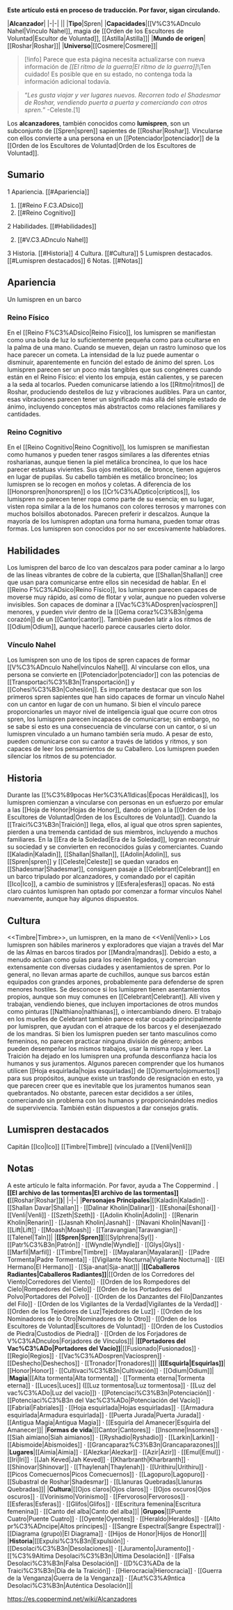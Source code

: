 **Este artículo está en proceso de traducción. Por favor, sigan circulando.**


|**Alcanzador**|
|-|-|
||
|**Tipo**|Spren|
|**Capacidades**|[[V%C3%ADnculo Nahel\|Vínculo Nahel]], magia de [[Orden de los Escultores de Voluntad\|Escultor de Voluntad]], [[Astilla\|Astilla]]|
|**Mundo de origen**|[[Roshar\|Roshar]]|
|**Universo**|[[Cosmere\|Cosmere]]|

> [!info] Parece que esta página necesita actualizarse con nueva información de *[[El ritmo de la guerra\|El ritmo de la guerra]]*!¡Ten cuidado! Es posible que en su estado, no contenga toda la información adicional todavía.

>“*Les gusta viajar y ver lugares nuevos. Recorren todo el Shadesmar de Roshar, vendiendo puerta a puerta y comerciando con otros spren.*”
\-Celeste.[1]


Los **alcanzadores**, también conocidos como **lumispren**, son un subconjunto de [[Spren\|spren]] sapientes de [[Roshar\|Roshar]]. Vincularse con ellos convierte a una persona en un [[Potenciador\|potenciador]] de la [[Orden de los Escultores de Voluntad\|Orden de los Escultores de Voluntad]].

## Sumario

1 Apariencia. [[#Apariencia]] 

1. [[#Reino F.C3.ADsico]] 
1. [[#Reino Cognitivo]] 


2 Habilidades. [[#Habilidades]] 

2. [[#V.C3.ADnculo Nahel]] 


3 Historia. [[#Historia]] 
4 Cultura. [[#Cultura]] 
5 Lumispren destacados. [[#Lumispren destacados]] 
6 Notas. [[#Notas]] 


## Apariencia
  Un lumispren en un barco
### Reino Físico
En el [[Reino F%C3%ADsico\|Reino Físico]], los lumispren se manifiestan como una bola de luz lo suficientemente pequeña como para ocultarse en la palma de una mano. Cuando se mueven, dejan un rastro luminoso que los hace parecer un cometa. La intensidad de la luz puede aumentar o disminuir, aparentemente en función del estado de ánimo del spren. Los lumispren parecen ser un poco más tangibles que sus congéneres cuando están en el Reino Físico: el viento los empuja, están calientes, y se parecen a la seda al tocarlos. Pueden comunicarse latiendo a los [[Ritmo\|ritmos]] de Roshar, produciendo destellos de luz y vibraciones audibles. Para un cantor, esas vibraciones parecen tener un significado más allá del simple estado de ánimo, incluyendo conceptos más abstractos como relaciones familiares y cantidades.

### Reino Cognitivo
En el [[Reino Cognitivo\|Reino Cognitivo]], los lumispren se manifiestan como humanos y pueden tener rasgos similares a las diferentes etnias rosharianas, aunque tienen la piel metálica broncínea, lo que los hace parecer estatuas vivientes. Sus ojos metálicos, de bronce, tienen agujeros en lugar de pupilas. Su cabello también es metálico broncíneo; los lumispren se lo recogen en moños y coletas. A diferencia de los [[Honorspren\|honorspren]] o los [[Cr%C3%ADptico\|crípticos]], los lumispren no parecen tener ropa como parte de su esencia; en su lugar, visten ropa similar a la de los humanos con colores terrosos y marrones con muchos bolsillos abotonados. Parecen preferir ir descalzos. Aunque la mayoría de los lumispren adoptan una forma humana, pueden tomar otras formas.
Los lumispren son conocidos por no ser excesivamente habladores.

## Habilidades
Los lumispren del barco de Ico van descalzos para poder caminar a lo largo de las líneas vibrantes de cobre de la cubierta, que [[Shallan\|Shallan]] cree que usan para comunicarse entre ellos sin necesidad de hablar.
En el [[Reino F%C3%ADsico\|Reino Físico]], los lumispren parecen capaces de moverse muy rápido, así como de flotar y volar, aunque no pueden volverse invisibles. Son capaces de dominar a [[Vac%C3%ADospren\|vacíospren]] menores, y pueden vivir dentro de la [[Gema coraz%C3%B3n\|gema corazón]] de un [[Cantor\|cantor]]. También pueden latir a los ritmos de [[Odium\|Odium]], aunque hacerlo parece causarles cierto dolor.

### Vínculo Nahel
Los lumispren son uno de los tipos de spren capaces de formar [[V%C3%ADnculo Nahel\|vínculos Nahel]]. Al vincularse con ellos, una persona se convierte en [[Potenciador\|potenciador]] con las potencias de [[Transportaci%C3%B3n\|Transportación]] y [[Cohesi%C3%B3n\|Cohesión]]. Es importante destacar que son los primeros spren sapientes que han sido capaces de formar un vínculo Nahel con un cantor en lugar de con un humano. Si bien el vínculo parece proporcionarles un mayor nivel de inteligencia igual que ocurre con otros spren, los lumispren parecen incapaces de comunicarse; sin embargo, no se sabe si esto es una consecuencia de vincularse con un cantor, o si un lumispren vinculado a un humano también sería mudo. A pesar de esto, pueden comunicarse con su cantor a través de latidos y ritmos, y son capaces de leer los pensamientos de su Caballero. Los lumispren pueden silenciar los ritmos de su potenciador.

## Historia
Durante las [[%C3%89pocas Her%C3%A1ldicas\|Épocas Heráldicas]], los lumispren comienzan a vincularse con personas en un esfuerzo por emular a las [[Hoja de Honor\|Hojas de Honor]], dando origen a la [[Orden de los Escultores de Voluntad\|Orden de los Escultores de Voluntad]]. Cuando la [[Traici%C3%B3n\|Traición]] llega, ellos, al igual que otros spren sapientes, pierden a una tremenda cantidad de sus miembros, incluyendo a muchos familiares. En la [[Era de la Soledad\|Era de la Soledad]], logran reconstruir su sociedad y se convierten en reconocidos guías y comerciantes.
Cuando [[Kaladin\|Kaladin]], [[Shallan\|Shallan]], [[Adolin\|Adolin]], sus [[Spren\|spren]] y [[Celeste\|Celeste]] se quedan varados en [[Shadesmar\|Shadesmar]], consiguen pasaje a [[Celebrant\|Celebrant]] en un barco tripulado por alcanzadores, y comandado por el capitán [[Ico\|Ico]], a cambio de suministros y [[Esfera\|esferas]] opacas. No está claro cuántos lumispren han optado por comenzar a formar vínculos Nahel nuevamente, aunque hay algunos dispuestos.

## Cultura
  <<Timbre\|Timbre>>, un lumispren, en la mano de <<Venli\|Venli>>
Los lumispren son hábiles marineros y exploradores que viajan a través del Mar de las Almas en barcos tirados por [[Mandra\|mandras]]. Debido a esto, a menudo actúan como guías para los recién llegados, y comercian extensamente con diversas ciudades y asentamientos de spren. Por lo general, no llevan armas aparte de cuchillos, aunque sus barcos están equipados con grandes arpones, probablemente para defenderse de spren menores hostiles.
Se desconoce si los lumispren tienen asentamientos propios, aunque son muy comunes en [[Celebrant\|Celebrant]]. Allí viven y trabajan, vendiendo bienes, que incluyen importaciones de otros mundos como pinturas [[Nalthiano\|nalthianas]], o intercambiando dinero. El trabajo en los muelles de Celebrant también parece estar ocupado principalmente por lumispren, que ayudan con el atraque de los barcos y el desenjaezado de los mandras.
Si bien los lumispren pueden ser tanto masculinos como femeninos, no parecen practicar ninguna división de género; ambos pueden desempeñar los mismos trabajos, usar la misma ropa y leer.
La Traición ha dejado en los lumispren una profunda desconfianza hacia los humanos y sus juramentos. Algunos parecen comprender que los humanos utilicen [[Hoja esquirlada\|hojas esquirladas]] de [[Ojomuerto\|ojomuertos]] para sus propósitos, aunque existe un trasfondo de resignación en esto, ya que parecen creer que es inevitable que los juramentos humanos sean quebrantados. No obstante, parecen estar decididos a ser útiles, comerciando sin problema con los humanos y proporcionándoles medios de supervivencia. También están dispuestos a dar consejos gratis.

## Lumispren destacados
Capitán [[Ico\|Ico]]
[[Timbre\|Timbre]] (vínculado a [[Venli\|Venli]])
## Notas

A este artículo le falta información. Por favor, ayuda a The Coppermind .
|**[[El archivo de las tormentas\|El archivo de las tormentas]] (**[[Roshar\|Roshar]]**)**|
|-|-|
|**Personajes Principales**|[[Kaladin\|Kaladin]] · [[Shallan Davar\|Shallan]] · [[Dalinar Kholin\|Dalinar]] · [[Eshonai\|Eshonai]] · [[Venli\|Venli]] · [[Szeth\|Szeth]] · [[Adolin Kholin\|Adolin]] · [[Renarin Kholin\|Renarin]] · [[Jasnah Kholin\|Jasnah]] · [[Navani Kholin\|Navani]] · [[Lift\|Lift]] · [[Moash\|Moash]] · [[Taravangian\|Taravangian]] · [[Talenel\|Taln]]|
|**[[Spren\|Spren]]**|[[Sylphrena\|Syl]] · [[Patr%C3%B3n\|Patrón]] · [[Wyndle\|Wyndle]] · [[Glys\|Glys]] · [[Marfil\|Marfil]] · [[Timbre\|Timbre]] · [[Mayalaran\|Mayalaran]] · [[Padre Tormenta\|Padre Tormenta]] · [[Vigilante Nocturna\|Vigilante Nocturna]] · [[El Hermano\|El Hermano]] · [[Sja-anat\|Sja-anat]]|
|**[[Caballeros Radiantes\|Caballeros Radiantes]]**|[[Orden de los Corredores del Viento\|Corredores del Viento]] · [[Orden de los Rompedores del Cielo\|Rompedores del Cielo]] · [[Orden de los Portadores del Polvo\|Portadores del Polvo]] · [[Orden de los Danzantes del Filo\|Danzantes del Filo]] · [[Orden de los Vigilantes de la Verdad\|Vigilantes de la Verdad]] · [[Orden de los Tejedores de Luz\|Tejedores de Luz]] · [[Orden de los Nominadores de lo Otro\|Nominadores de lo Otro]] · [[Orden de los Escultores de Voluntad\|Escultores de Voluntad]] · [[Orden de los Custodios de Piedra\|Custodios de Piedra]] · [[Orden de los Forjadores de V%C3%ADnculos\|Forjadores de Vínculos]]|
|**[[Portadores del Vac%C3%ADo\|Portadores del Vacío]]**|[[Fusionado\|Fusionados]] · [[Regio\|Regios]] · [[Vac%C3%ADospren\|Vacíospren]] · [[Deshecho\|Deshechos]] · [[Tronador\|Tronadores]]|
|**[[Esquirla\|Esquirlas]]**|[[Honor\|Honor]] · [[Cultivaci%C3%B3n\|Cultivación]] · [[Odium\|Odium]]|
|**Magia**|[[Alta tormenta\|Alta tormenta]] · [[Tormenta eterna\|Tormenta eterna]] · [[Luces\|Luces]] ([[Luz tormentosa\|Luz tormentosa]] · [[Luz del vac%C3%ADo\|Luz del vacío]]) · [[Potenciaci%C3%B3n\|Potenciación]] · [[Potenciaci%C3%B3n del Vac%C3%ADo\|Potenciación del Vacío]] · [[Fabrial\|Fabriales]] · [[Hoja esquirlada\|Hojas esquirladas]] · [[Armadura esquirlada\|Armadura esquirlada]] · [[Puerta Jurada\|Puerta Jurada]] · [[Antigua Magia\|Antigua Magia]] · [[Esquirla del Amanecer\|Esquirla del Amanecer]]|
|**Formas de vida**|[[Cantor\|Cantores]] · [[Insomne\|Insomnes]] · [[Siah aimiano\|Siah aimianos]] · [[Ryshadio\|Ryshadio]] · [[Larkin\|Larkin]] · [[Abismoide\|Abismoides]] · [[Grancaparaz%C3%B3n\|Grancaparazones]]|
|**Lugares**|[[Aimia\|Aimia]] · [[Alezkar\|Alezkar]] · [[Azir\|Azir]] · [[Emul\|Emul]] · [[Iri\|Iri]] · [[Jah Keved\|Jah Keved]] · [[Kharbranth\|Kharbranth]] · [[Shinovar\|Shinovar]] · [[Thaylenah\|Thaylenah]] · [[Urithiru\|Urithiru]] · [[Picos Comecuernos\|Picos Comecuernos]] · [[Lagopuro\|Lagopuro]] · [[Subastral de Roshar\|Shadesmar]] · [[Llanuras Quebradas\|Llanuras Quebradas]]|
|**Cultura**|[[Ojos claros\|Ojos claros]] · [[Ojos oscuros\|Ojos oscuros]] · [[Vorinismo\|Vorinismo]] · [[Fervoroso\|Fervorosos]] · [[Esferas\|Esferas]] · [[Glifos\|Glifos]] · [[Escritura femenina\|Escritura femenina]] · [[Canto del alba\|Canto del alba]]|
|**Grupos**|[[Puente Cuatro\|Puente Cuatro]] · [[Oyente\|Oyentes]] · [[Heraldo\|Heraldos]] · [[Alto pr%C3%ADncipe\|Altos príncipes]] · [[Sangre Espectral\|Sangre Espectral]] · [[Diagrama (grupo)\|El Diagrama]] · [[Hijos de Honor\|Hijos de Honor]]|
|**Historia**|[[Expulsi%C3%B3n\|Expulsión]] · [[Desolaci%C3%B3n\|Desolaciones]] · [[Juramento\|Juramento]] · [[%C3%9Altima Desolaci%C3%B3n\|Última Desolación]] · [[Falsa Desolaci%C3%B3n\|Falsa Desolación]] · [[D%C3%ADa de la Traici%C3%B3n\|Día de la Traición]] · [[Hierocracia\|Hierocracia]] · [[Guerra de la Venganza\|Guerra de la Venganza]] · [[Aut%C3%A9ntica Desolaci%C3%B3n\|Auténtica Desolación]]|



https://es.coppermind.net/wiki/Alcanzadores